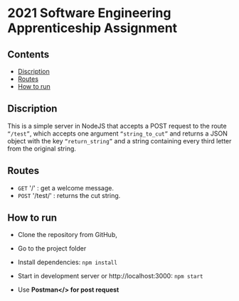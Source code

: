 # 2021 Software Engineering Apprenticeship Assignment

## **Contents**

- [Discription](#Discription)
- [Routes](#routes)
- [How to run](#how-to-run)

## **Discription**

This is a simple server in NodeJS that accepts a POST request to the route <code>“/test”</code>, which accepts one argument <code>“string_to_cut”</code>
and returns a JSON object with the key <code>“return_string”</code> and a string containing every third letter from the original string.

## **Routes**

- `GET` '/' : get a welcome message.
- `POST` '/test/' : returns the cut string.

## **How to run**

- Clone the repository from GitHub,

- Go to the project folder

- Install dependencies: `npm install`

- Start in development server or http://localhost:3000: `npm start`

- Use <b>Postman</> for post request
